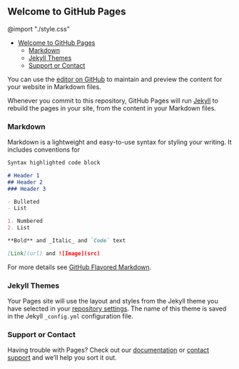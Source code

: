 ## Welcome to GitHub Pages

@import "./style.css"

<!-- @import "[TOC]" {cmd="toc" depthFrom=1 depthTo=6 orderedList=false} -->
<!-- code_chunk_output -->

* [Welcome to GitHub Pages](#welcome-to-github-pages)
	* [Markdown](#markdown)
	* [Jekyll Themes](#jekyll-themes)
	* [Support or Contact](#support-or-contact)

<!-- /code_chunk_output -->

You can use the [editor on GitHub](https://github.com/mmpublic/techDoc/edit/master/README.md) to maintain and preview the content for your website in Markdown files.

Whenever you commit to this repository, GitHub Pages will run [Jekyll](https://jekyllrb.com/) to rebuild the pages in your site, from the content in your Markdown files.

### Markdown

Markdown is a lightweight and easy-to-use syntax for styling your writing. It includes conventions for

```markdown
Syntax highlighted code block

# Header 1
## Header 2
### Header 3

- Bulleted
- List

1. Numbered
2. List

**Bold** and _Italic_ and `Code` text

[Link](url) and ![Image](src)
```

For more details see [GitHub Flavored Markdown](https://guides.github.com/features/mastering-markdown/).

### Jekyll Themes

Your Pages site will use the layout and styles from the Jekyll theme you have selected in your [repository settings](https://github.com/mmpublic/techDoc/settings). The name of this theme is saved in the Jekyll `_config.yml` configuration file.

### Support or Contact

Having trouble with Pages? Check out our [documentation](https://help.github.com/categories/github-pages-basics/) or [contact support](https://github.com/contact) and we’ll help you sort it out.
